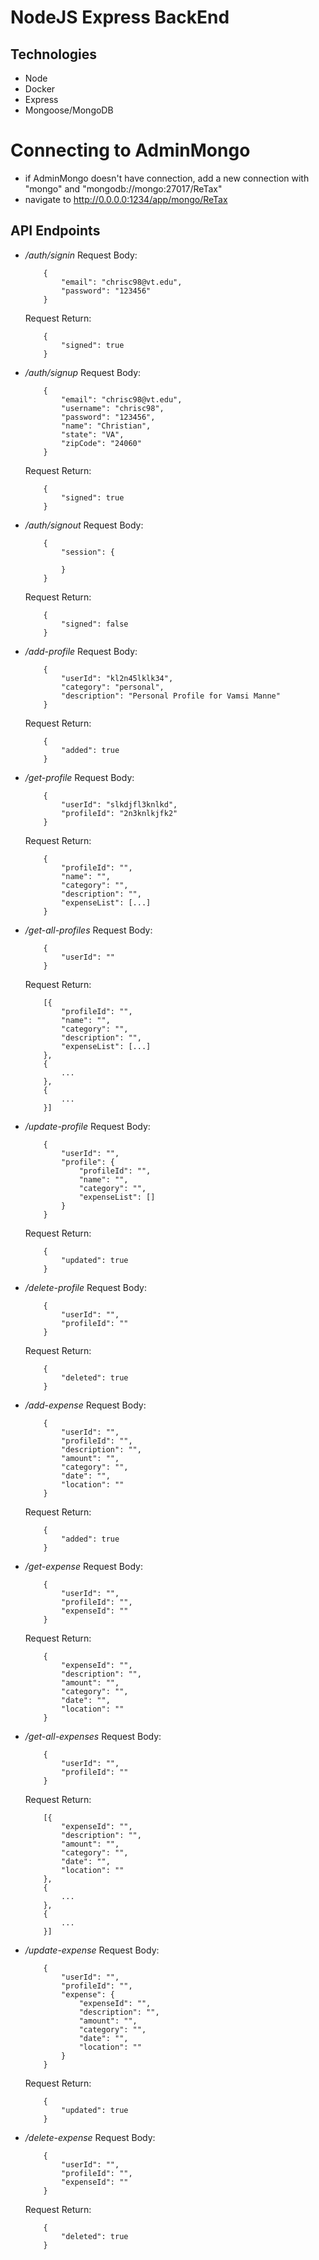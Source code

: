 # NodeJS Express BackEnd

## Technologies
- Node
- Docker
- Express 
- Mongoose/MongoDB

# Connecting to AdminMongo
- if AdminMongo doesn't have connection, add a new connection with "mongo" and "mongodb://mongo:27017/ReTax"
- navigate to http://0.0.0.0:1234/app/mongo/ReTax

## API Endpoints

 - */auth/signin* 
    Request Body:
    ```
        {
            "email": "chrisc98@vt.edu",
            "password": "123456"
        }
    ```
    Request Return:
    ```
        {
            "signed": true
        }
    ```

 - */auth/signup* 
    Request Body:
    ```
        {
            "email": "chrisc98@vt.edu",
            "username": "chrisc98",
            "password": "123456",
            "name": "Christian",
            "state": "VA",
            "zipCode": "24060"
        }
    ```
    Request Return:
    ```
        {
            "signed": true
        }
    ```

 - */auth/signout* 
    Request Body:
    ```
        {
            "session": {

            }
        }
    ```
    Request Return:
    ```
        {
            "signed": false
        }
    ```

 - */add-profile*
    Request Body:
    ```
        {
            "userId": "kl2n45lklk34",
            "category": "personal",
            "description": "Personal Profile for Vamsi Manne"
        }
    ```
    Request Return:
    ```
        {
            "added": true
        }
    ```

 - */get-profile*
    Request Body:
    ```
        {
            "userId": "slkdjfl3knlkd",
            "profileId": "2n3knlkjfk2"
        }
    ```
    Request Return:
    ```
        {
            "profileId": "",
            "name": "",
            "category": "",
            "description": "",
            "expenseList": [...]
        }
    ```

 - */get-all-profiles*
    Request Body:
    ```
        {
            "userId": ""
        }
    ```
    Request Return:
    ```
        [{
            "profileId": "",
            "name": "",
            "category": "",
            "description": "",
            "expenseList": [...]
        },
        {
            ...
        }, 
        {
            ...
        }]
    ```

 - */update-profile*
    Request Body:
    ```
        {
            "userId": "",
            "profile": {
                "profileId": "",
                "name": "",
                "category": "",
                "expenseList": []
            }
        }
    ```
    Request Return:
    ```
        {
            "updated": true
        }
    ```

 - */delete-profile*
    Request Body:
    ```
        {
            "userId": "",
            "profileId": ""
        }
    ```
    Request Return:
    ```
        {
            "deleted": true
        }
    ```

 - */add-expense*
    Request Body:
    ```
        {
            "userId": "",
            "profileId": "",
            "description": "",
            "amount": "",
            "category": "",
            "date": "",
            "location": ""
        }
    ```
    Request Return:
    ```
        {
            "added": true
        }
    ```

 - */get-expense*
    Request Body:
    ```
        {
            "userId": "",
            "profileId": "",
            "expenseId": ""
        }
    ```
    Request Return:
    ```
        {
            "expenseId": "",
            "description": "",
            "amount": "",
            "category": "",
            "date": "",
            "location": ""
        }
    ```

 - */get-all-expenses*
    Request Body:
    ```
        {
            "userId": "",
            "profileId": ""
        }
    ```
    Request Return:
    ```
        [{
            "expenseId": "",
            "description": "",
            "amount": "",
            "category": "",
            "date": "",
            "location": ""
        },
        {
            ...
        },
        {
            ...
        }]
    ```

 - */update-expense*
    Request Body:
    ```
        {
            "userId": "",
            "profileId": "",
            "expense": {
                "expenseId": "",
                "description": "",
                "amount": "",
                "category": "",
                "date": "",
                "location": ""
            }
        }
    ```
    Request Return:
    ```
        {
            "updated": true
        }
    ```

 - */delete-expense*
    Request Body:
    ```
        {
            "userId": "",
            "profileId": "",
            "expenseId": ""
        }
    ```
    Request Return:
    ```
        {
            "deleted": true
        }
    ```